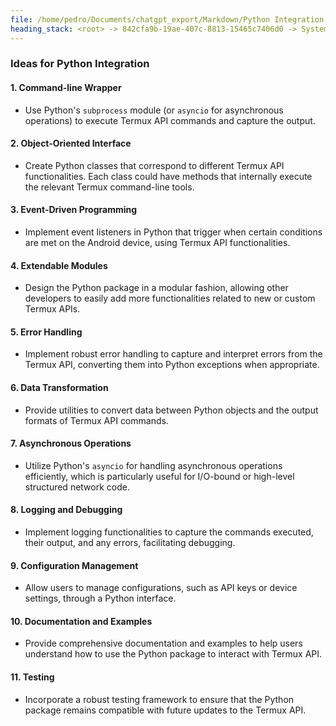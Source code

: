 ```yaml
---
file: /home/pedro/Documents/chatgpt_export/Markdown/Python Integration for Termux.md
heading_stack: <root> -> 842cfa9b-19ae-407c-8813-15465c7406d0 -> System -> 31367e2d-c0e4-4443-a49e-817399b436c2 -> System -> aaa20301-df23-46a0-bb75-e8209ca363a5 -> User -> 19e8ae49-a10b-4edf-8f5c-f0043a98579a -> Assistant -> e189b0fe-67e6-492f-b4fe-ce4d348c8aef -> Tool -> 213c5acc-aa32-446f-bead-666aa2ce222f -> Assistant -> b6a94b34-e3b9-4f3e-b2ac-132d56a28052 -> Assistant -> 13e1e15e-3c51-4f3e-8254-3c5ef8195760 -> Tool -> 5f8ffb57-336a-454b-ac0a-3e985e176ef2 -> Assistant -> 9f17e861-a0d1-4cbc-9077-b99e7cc05a24 -> Assistant -> b588bda1-a3ae-44bd-85f0-61aab82b84ee -> Tool -> 005326d4-d284-4501-9de0-d39ca71660f6 -> Assistant -> aaa2d01f-c9d7-4398-942a-b35d21851d5b -> User -> b713a308-a626-4b1b-b90f-2e41a973ba2a -> Assistant -> Ideas for Python Integration
---
```

### Ideas for Python Integration

#### 1. Command-line Wrapper
- Use Python's `subprocess` module (or `asyncio` for asynchronous operations) to execute Termux API commands and capture the output.
  
#### 2. Object-Oriented Interface
- Create Python classes that correspond to different Termux API functionalities. Each class could have methods that internally execute the relevant Termux command-line tools.

#### 3. Event-Driven Programming
- Implement event listeners in Python that trigger when certain conditions are met on the Android device, using Termux API functionalities.

#### 4. Extendable Modules
- Design the Python package in a modular fashion, allowing other developers to easily add more functionalities related to new or custom Termux APIs.

#### 5. Error Handling
- Implement robust error handling to capture and interpret errors from the Termux API, converting them into Python exceptions when appropriate.

#### 6. Data Transformation
- Provide utilities to convert data between Python objects and the output formats of Termux API commands.

#### 7. Asynchronous Operations
- Utilize Python's `asyncio` for handling asynchronous operations efficiently, which is particularly useful for I/O-bound or high-level structured network code.

#### 8. Logging and Debugging
- Implement logging functionalities to capture the commands executed, their output, and any errors, facilitating debugging.

#### 9. Configuration Management
- Allow users to manage configurations, such as API keys or device settings, through a Python interface.

#### 10. Documentation and Examples
- Provide comprehensive documentation and examples to help users understand how to use the Python package to interact with Termux API.

#### 11. Testing
- Incorporate a robust testing framework to ensure that the Python package remains compatible with future updates to the Termux API.

